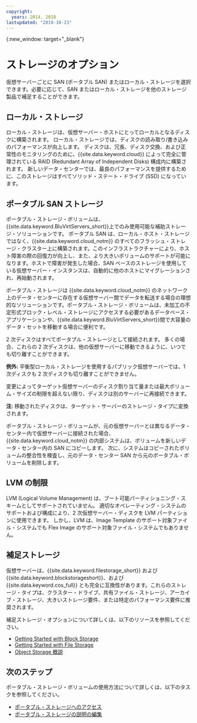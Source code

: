```yaml
---
copyright:
  years: 2014, 2018
lastupdated: "2018-10-23"
---
```


{:new_window: target="_blank"}

# ストレージのオプション

仮想サーバーごとに SAN (ポータブル SAN) またはローカル・ストレージを選択できます。必要に応じて、SAN またはローカル・ストレージを他のストレージ製品で補足することができます。 

## ローカル・ストレージ

ローカル・ストレージは、仮想サーバー・ホストにとってローカルとなるディスクに構築されます。 ローカル・ストレージでは、ディスクの読み取り/書き込みのパフォーマンスが向上します。 ディスクは、冗長、ディスク交換、および正常性のモニタリングのために、{{site.data.keyword.cloud}} によって完全に管理されている RAID (Redundant Array of Independent Disks) 構成内に構築されます。 新しいデータ・センターでは、最良のパフォーマンスを提供するために、このストレージはすべてソリッド・ステート・ドライブ (SSD) になっています。 

## ポータブル SAN ストレージ
 
ポータブル・ストレージ・ボリュームは、{{site.data.keyword.BluVirtServers_short}}上でのみ使用可能な補助ストレージ・ソリューションです。  ポータブル SAN は、ローカル・ホスト・ストレージではなく、{{site.data.keyword.cloud_notm}} のすべてのフラッシュ・ストレージ・クラスター上に構築されます。このインフラストラクチャーにより、ホスト障害の際の回復力が向上し、また、より大きいボリュームのサポートが可能になります。ホストで障害が発生した場合、SAN ベースのストレージを使用している仮想サーバー・インスタンスは、自動的に他のホストにマイグレーションされ、再始動されます。

ポータブル・ストレージは {{site.data.keyword.cloud_notm}} のネットワーク上のデータ・センターに存在する仮想サーバー間でデータを転送する場合の理想的なソリューションです。ポータブル・ストレージ・ボリュームは、未加工の不定形式ブロック・レベル・ストレージにアクセスする必要があるデータベース・アプリケーションや、{{site.data.keyword.BluVirtServers_short}}間で大容量のデータ・セットを移動する場合に便利です。

2 次ディスクはすべてポータブル・ストレージとして接続されます。 多くの場合、これらの 2 次ディスクは、他の仮想サーバーに移動できるように、いつでも切り離すことができます。 

**例外:** 平衡型ローカル・ストレージを使用するパブリック仮想サーバーでは、1 次ディスクも 2 次ディスクも切り離すことができません。

変更によってターゲット仮想サーバーのディスク割り当て量または最大ボリューム・サイズの制限を超えない限り、ディスクは別のサーバーに再接続できます。

**注:** 移動されたディスクは、ターゲット・サーバーのストレージ・タイプに変換されます。

ポータブル・ストレージ・ボリュームが、元の仮想サーバーとは異なるデータ・センター内で仮想サーバーに接続された場合、{{site.data.keyword.cloud_notm}} の内部システムは、ボリュームを新しいデータ・センター内の SAN にコピーします。 次に、システムはコピーされたボリュームの整合性を検査し、元のデータ・センター SAN から元のポータブル・ボリュームを削除します。

## LVM の制限

LVM (Logical Volume Management) は、ブート可能パーティショニング・スキームとしてサポートされていません。 適切なオペレーティング・システムのサポートおよび構成により、2 次仮想サーバー・ディスクを LVM パーティションに使用できます。 しかし、LVM は、Image Template のサポート対象ファイル・システムでも Flex Image のサポート対象ファイル・システムでもありません。

## 補足ストレージ

仮想サーバーは、{{site.data.keyword.filestorage_short}} および {{site.data.keyword.blockstorageshort}}、および {{site.data.keyword.cos_full}} とも完全に互換性があります。これらのストレージ・タイプは、クラスター・ドライブ、共有ファイル・ストレージ、アーカイブ・ストレージ、大きいストレージ要件、または特定のパフォーマンス要件に推奨されます。

補足ストレージ・オプションについて詳しくは、以下のリソースを参照してください。

* [Getting Started with Block Storage](/docs/infrastructure/BlockStorage/index.html)
* [Getting Started with File Storage](/docs/infrastructure/FileStorage/index.html)
* [Object Storage 概説](/docs/services/ObjectStorage/index.html)

## 次のステップ
ポータブル・ストレージ・ボリュームの使用方法について詳しくは、以下のタスクを参照してください。
* [ポータブル・ストレージへのアクセス](../storage/access-portable-storage-screen.html)
* [ポータブル・ストレージの説明の編集](../storage/edit-description-portable-storage-volume-psv.html)


